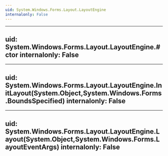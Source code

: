 ```yaml
---
uid: System.Windows.Forms.Layout.LayoutEngine
internalonly: False
---
```


---
uid: System.Windows.Forms.Layout.LayoutEngine.#ctor
internalonly: False
---

---
uid: System.Windows.Forms.Layout.LayoutEngine.InitLayout(System.Object,System.Windows.Forms.BoundsSpecified)
internalonly: False
---

---
uid: System.Windows.Forms.Layout.LayoutEngine.Layout(System.Object,System.Windows.Forms.LayoutEventArgs)
internalonly: False
---
